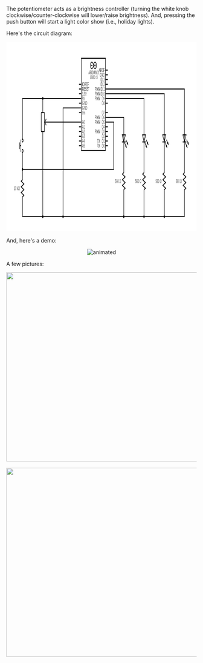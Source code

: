 The potentiometer acts as a brightness controller (turning the white knob clockwise/counter-clockwise will lower/raise brightness). And, pressing the push button
will start a light color show (i.e., holiday lights). 

Here's the circuit diagram:
<p align="center">
  <img width="750" height="500" src="https://github.com/CrimsonOrca/Arduino/blob/main/HolidayLights/Diagrams/Diagram.png">
</p>

And, here's a demo:
<p align="center">
  <img src="https://github.com/CrimsonOrca/Arduino/blob/main/HolidayLights/Images/demo.gif" alt="animated" />
</p>

A few pictures:
<p align="center">
  <img width="750" height="500" src="https://github.com/CrimsonOrca/Arduino/blob/main/HolidayLights/Images/Image1.png">
</p>

<p align="center">
  <img width="750" height="500" src="https://github.com/CrimsonOrca/Arduino/blob/main/HolidayLights/Images/Image2.png">
</p>
